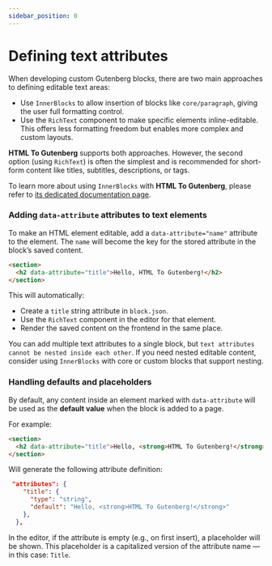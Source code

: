 ```yaml
---
sidebar_position: 0
---
```


# Defining text attributes

When developing custom Gutenberg blocks, there are two main approaches to defining editable text areas:

- Use `InnerBlocks` to allow insertion of blocks like `core/paragraph`, giving the user full formatting control.
- Use the `RichText` component to make specific elements inline-editable. This offers less formatting freedom but enables more complex and custom layouts.

**HTML To Gutenberg** supports both approaches. However, the second option (using `RichText`) is often the simplest and is recommended for short-form content like titles, subtitles, descriptions, or tags.

To learn more about using `InnerBlocks` with **HTML To Gutenberg**, please refer to [its dedicated documentation page](/usage/innerblocks.md).

### Adding `data-attribute` attributes to text elements

To make an HTML element editable, add a `data-attribute="name"` attribute to the element. The `name` will become the key for the stored attribute in the block’s saved content.

```html title="demo-block.html"
<section>
  <h2 data-attribute="title">Hello, HTML To Gutenberg!</h2>
</section>
```

This will automatically:

- Create a `title` string attribute in `block.json`.
- Use the `RichText` component in the editor for that element.
- Render the saved content on the frontend in the same place.

You can add multiple text attributes to a single block, but `text attributes cannot be nested inside each other`. If you need nested editable content, consider using `InnerBlocks` with core or custom blocks that support nesting.

### Handling defaults and placeholders

By default, any content inside an element marked with `data-attribute` will be used as the **default value** when the block is added to a page.

For example:

```html title="demo-block.html"
<section>
  <h2 data-attribute="title">Hello, <strong>HTML To Gutenberg!</strong></h2>
</section>
```

Will generate the following attribute definition:

```json title="block.json abstract"
 "attributes": {
    "title": {
      "type": "string",
      "default": "Hello, <strong>HTML To Gutenberg!</strong>"
    },
  },
```

In the editor, if the attribute is empty (e.g., on first insert), a placeholder will be shown. This placeholder is a capitalized version of the attribute name — in this case: `Title`.
